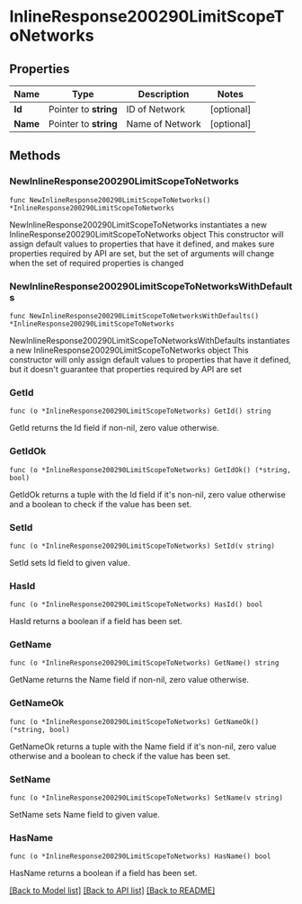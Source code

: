 # InlineResponse200290LimitScopeToNetworks

## Properties

Name | Type | Description | Notes
------------ | ------------- | ------------- | -------------
**Id** | Pointer to **string** | ID of Network | [optional] 
**Name** | Pointer to **string** | Name of Network | [optional] 

## Methods

### NewInlineResponse200290LimitScopeToNetworks

`func NewInlineResponse200290LimitScopeToNetworks() *InlineResponse200290LimitScopeToNetworks`

NewInlineResponse200290LimitScopeToNetworks instantiates a new InlineResponse200290LimitScopeToNetworks object
This constructor will assign default values to properties that have it defined,
and makes sure properties required by API are set, but the set of arguments
will change when the set of required properties is changed

### NewInlineResponse200290LimitScopeToNetworksWithDefaults

`func NewInlineResponse200290LimitScopeToNetworksWithDefaults() *InlineResponse200290LimitScopeToNetworks`

NewInlineResponse200290LimitScopeToNetworksWithDefaults instantiates a new InlineResponse200290LimitScopeToNetworks object
This constructor will only assign default values to properties that have it defined,
but it doesn't guarantee that properties required by API are set

### GetId

`func (o *InlineResponse200290LimitScopeToNetworks) GetId() string`

GetId returns the Id field if non-nil, zero value otherwise.

### GetIdOk

`func (o *InlineResponse200290LimitScopeToNetworks) GetIdOk() (*string, bool)`

GetIdOk returns a tuple with the Id field if it's non-nil, zero value otherwise
and a boolean to check if the value has been set.

### SetId

`func (o *InlineResponse200290LimitScopeToNetworks) SetId(v string)`

SetId sets Id field to given value.

### HasId

`func (o *InlineResponse200290LimitScopeToNetworks) HasId() bool`

HasId returns a boolean if a field has been set.

### GetName

`func (o *InlineResponse200290LimitScopeToNetworks) GetName() string`

GetName returns the Name field if non-nil, zero value otherwise.

### GetNameOk

`func (o *InlineResponse200290LimitScopeToNetworks) GetNameOk() (*string, bool)`

GetNameOk returns a tuple with the Name field if it's non-nil, zero value otherwise
and a boolean to check if the value has been set.

### SetName

`func (o *InlineResponse200290LimitScopeToNetworks) SetName(v string)`

SetName sets Name field to given value.

### HasName

`func (o *InlineResponse200290LimitScopeToNetworks) HasName() bool`

HasName returns a boolean if a field has been set.


[[Back to Model list]](../README.md#documentation-for-models) [[Back to API list]](../README.md#documentation-for-api-endpoints) [[Back to README]](../README.md)


